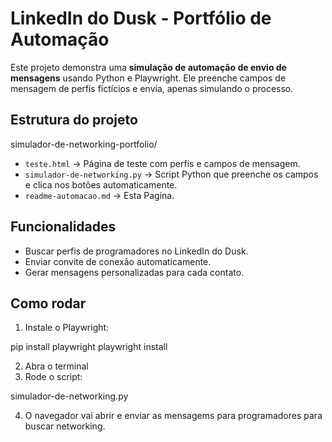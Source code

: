 # LinkedIn do Dusk - Portfólio de Automação

Este projeto demonstra uma **simulação de automação de envio de mensagens** usando Python e Playwright. Ele preenche campos de mensagem de perfis fictícios e envia, apenas simulando o processo.

## Estrutura do projeto
simulador-de-networking-portfolio/

- `teste.html` → Página de teste com perfis e campos de mensagem. 
- `simulador-de-networking.py` → Script Python que preenche os campos e clica nos botões automaticamente.
- `readme-automacao.md` → Esta Pagina.

## Funcionalidades
- Buscar perfis de programadores no LinkedIn do Dusk.
- Enviar convite de conexão automaticamente.
- Gerar mensagens personalizadas para cada contato.

## Como rodar
1. Instale o Playwright:

pip install playwright
playwright install

2. Abra o terminal 
3. Rode o script:

simulador-de-networking.py

4. O navegador vai abrir e enviar as mensagems para programadores para buscar networking.